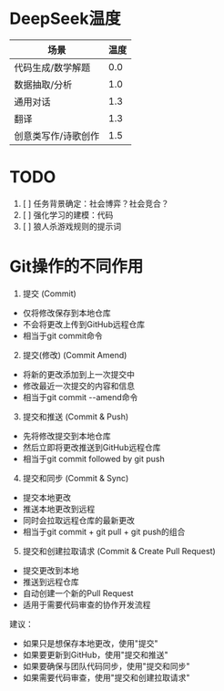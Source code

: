 # DeepSeek温度
| 场景 | 温度 |
|------|------|
| 代码生成/数学解题 | 0.0 |
| 数据抽取/分析 | 1.0 |
| 通用对话 | 1.3 |
| 翻译 | 1.3 |
| 创意类写作/诗歌创作 | 1.5 |


# TODO
1. [ ] 任务背景确定：社会博弈？社会竞合？
2. [ ] 强化学习的建模：代码
3. [ ] 狼人杀游戏规则的提示词

# Git操作的不同作用

1. 提交 (Commit)
- 仅将修改保存到本地仓库
- 不会将更改上传到GitHub远程仓库
- 相当于git commit命令

2. 提交(修改) (Commit Amend)
- 将新的更改添加到上一次提交中
- 修改最近一次提交的内容和信息
- 相当于git commit --amend命令

3. 提交和推送 (Commit & Push)
- 先将修改提交到本地仓库
- 然后立即将更改推送到GitHub远程仓库
- 相当于git commit followed by git push

4. 提交和同步 (Commit & Sync)
- 提交本地更改
- 推送本地更改到远程
- 同时会拉取远程仓库的最新更改
- 相当于git commit + git pull + git push的组合

5. 提交和创建拉取请求 (Commit & Create Pull Request)
- 提交更改到本地
- 推送到远程仓库
- 自动创建一个新的Pull Request
- 适用于需要代码审查的协作开发流程

建议：
- 如果只是想保存本地更改，使用"提交"
- 如果要更新到GitHub，使用"提交和推送"
- 如果要确保与团队代码同步，使用"提交和同步"
- 如果需要代码审查，使用"提交和创建拉取请求"
